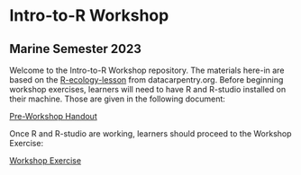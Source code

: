 # Intro-to-R Workshop
## Marine Semester 2023

Welcome to the Intro-to-R Workshop repository. The materials here-in are based on the [R-ecology-lesson](https://datacarpentry.org/R-ecology-lesson/01-intro-to-r.html) from datacarpentry.org. Before beginning workshop exercises, learners will need to have R and R-studio installed on their machine. Those are given in the following document:

[Pre-Workshop Handout](https://github.com/BUMP-In-Silica/Marine-Semester_Intro-to-R/blob/main/Pre-Workshop-Handout.md)

Once R and R-studio are working, learners should proceed to the Workshop Exercise:

[Workshop Exercise](https://github.com/BUMP-In-Silica/Marine-Semester_Intro-to-R/blob/main/Workshop-Exercise.md)
